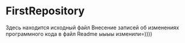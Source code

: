 # FirstRepository
Здесь находится исходный файл
Внесение записей об изменениях программного кода в файл Readme
ыыыы изменили=))))
